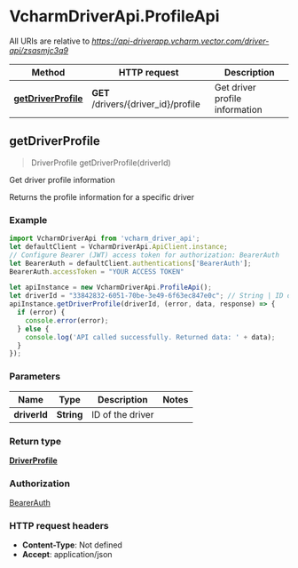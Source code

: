 # VcharmDriverApi.ProfileApi

All URIs are relative to *https://api-driverapp.vcharm.vector.com/driver-api/zsasmjc3q9*

Method | HTTP request | Description
------------- | ------------- | -------------
[**getDriverProfile**](ProfileApi.md#getDriverProfile) | **GET** /drivers/{driver_id}/profile | Get driver profile information



## getDriverProfile

> DriverProfile getDriverProfile(driverId)

Get driver profile information

Returns the profile information for a specific driver

### Example

```javascript
import VcharmDriverApi from 'vcharm_driver_api';
let defaultClient = VcharmDriverApi.ApiClient.instance;
// Configure Bearer (JWT) access token for authorization: BearerAuth
let BearerAuth = defaultClient.authentications['BearerAuth'];
BearerAuth.accessToken = "YOUR ACCESS TOKEN"

let apiInstance = new VcharmDriverApi.ProfileApi();
let driverId = "33842832-6051-70be-3e49-6f63ec847e0c"; // String | ID of the driver
apiInstance.getDriverProfile(driverId, (error, data, response) => {
  if (error) {
    console.error(error);
  } else {
    console.log('API called successfully. Returned data: ' + data);
  }
});
```

### Parameters


Name | Type | Description  | Notes
------------- | ------------- | ------------- | -------------
 **driverId** | **String**| ID of the driver | 

### Return type

[**DriverProfile**](DriverProfile.md)

### Authorization

[BearerAuth](../README.md#BearerAuth)

### HTTP request headers

- **Content-Type**: Not defined
- **Accept**: application/json

